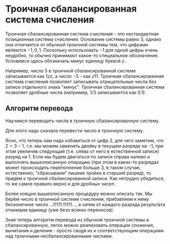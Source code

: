 # Троичная сбалансированная система счисления

Троичная сбалансированная система счисления - это нестандартная позиционная система счисления. Основание системы равно $3$, однако она отличается от обычной троичной системы тем, что цифрами являются $-1, 0, 1$. Поскольку использовать $-1$ для одной цифры очень неудобно, то обычно принимают какое-то специальное обозначение. Условимся здесь обозначать минус единицу буквой $z$.

Например, число $5$ в троичной сбалансированной системе записывается как $1zz$, а число $-5$ - как $z11$. Троичная сбалансированная система счисления позволяет записывать отрицательные числа без записи отдельного знака "минус". Троичная сбалансированная система позволяет дробные числа (например, $1/3$ записывается как $0.1$).

## Алгоритм перевода

Научимся переводить числа в троичную сбалансированную систему.

Для этого надо сначала перевести число в троичную систему.

Ясно, что теперь нам надо избавиться от цифр $2$, для чего заметим, что $2 = 3 - 1$, т.е. мы можем заменить двойку в текущем разряде на $-1$, при этом увеличив следующий (т.е. слева от него в естественной записи) разряд на $1$. Если мы будем двигаться по записи справа налево и выполнять вышеописанную операцию (при этом в каких-то разрядах может происходить переполнение больше $3$, в таком случае, естественно, "сбрасываем" лишние тройки в старший разряд), то придём к троичной сбалансированной записи. Как нетрудно убедиться, то же самое правило верно и для дробных чисел.

Более изящно вышеописанную процедуру можно описать так. Мы берём число в троичной системе счисления, прибавляем к нему бесконечное число $\ldots 11111.11111 \ldots$, а затем от каждого разряда результата отнимаем единицу (уже безо всяких переносов).

Зная теперь алгоритм перевода из обычной троичной системы в сбалансированную, легко можно реализовать операции сложения, вычитания и деления - просто сводя их к соответствующим операциям над троичными несбалансированными числами.
